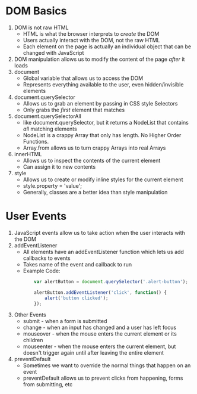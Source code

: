# DOM Basics
 1. DOM is not raw HTML
	 * HTML is what the browser interprets to *create* the DOM
	 * Users actually interact with the DOM, not the raw HTML
	 * Each element on the page is actually an individual object that can be changed with JavaScript
 2. DOM manipulation allows us to modify the content of the page *after* it loads
 3. document
	 * Global variable that allows us to access the DOM
	 * Represents everything available to the user, even hidden/invisible elements
 4. document.querySelector
	 * Allows us to grab an element by passing in CSS style Selectors
	 * Only grabs the *first* element that matches
 5. document.querySelectorAll
	 * like document.querySelector, but it returns a NodeList that contains *all* matching elements
	 * NodeList is a crappy Array that only has length. No Higher Order Functions.
	 * Array.from allows us to turn crappy Arrays into real Arrays
 6. innerHTML
	 * Allows us to inspect the contents of the current element
	 * Can assign it to new contents
 7. style
	 * Allows us to create or modify inline styles for the current element
	 * style.property = 'value';
	 * Generally, classes are a better idea than style manipulation

# User Events
 1. JavaScript events allow us to take action when the user interacts with the DOM
 2. addEventListener
	 * All elements have an addEventListener function which lets us add callbacks to events
	 * Takes name of the event and callback to run
	 * Example Code:
		 ```javascript
			 var alertButton = document.querySelector('.alert-button');

			 alertButton.addEventListener('click', function() {
				 alert('button clicked');
			 });			
		 ```
 3. Other Events
	 * submit - when a form is submitted
	 * change - when an input has changed and a user has left focus
	 * mouseover - when the mouse enters the current element or its children
	 * mouseenter - when the mouse enters the current element, but doesn't trigger again until after leaving the entire element
 4. preventDefault
	 * Sometimes we want to override the normal things that happen on an event
	 * preventDefault allows us to prevent clicks from happening, forms from submitting, etc
